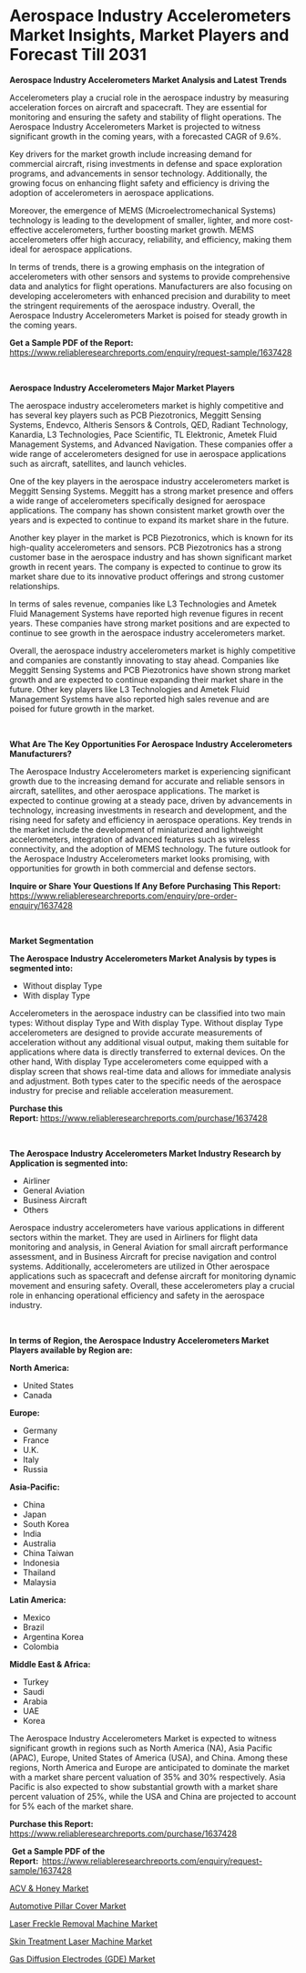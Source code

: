 <p><h1>Aerospace Industry Accelerometers Market Insights, Market Players and Forecast Till 2031</h1></p><p><strong>Aerospace Industry Accelerometers Market Analysis and Latest Trends</strong></p>
<p><p>Accelerometers play a crucial role in the aerospace industry by measuring acceleration forces on aircraft and spacecraft. They are essential for monitoring and ensuring the safety and stability of flight operations. The Aerospace Industry Accelerometers Market is projected to witness significant growth in the coming years, with a forecasted CAGR of 9.6%.</p><p>Key drivers for the market growth include increasing demand for commercial aircraft, rising investments in defense and space exploration programs, and advancements in sensor technology. Additionally, the growing focus on enhancing flight safety and efficiency is driving the adoption of accelerometers in aerospace applications.</p><p>Moreover, the emergence of MEMS (Microelectromechanical Systems) technology is leading to the development of smaller, lighter, and more cost-effective accelerometers, further boosting market growth. MEMS accelerometers offer high accuracy, reliability, and efficiency, making them ideal for aerospace applications.</p><p>In terms of trends, there is a growing emphasis on the integration of accelerometers with other sensors and systems to provide comprehensive data and analytics for flight operations. Manufacturers are also focusing on developing accelerometers with enhanced precision and durability to meet the stringent requirements of the aerospace industry. Overall, the Aerospace Industry Accelerometers Market is poised for steady growth in the coming years.</p></p>
<p><strong>Get a Sample PDF of the Report:&nbsp;</strong> <a href="https://www.reliableresearchreports.com/enquiry/request-sample/1637428">https://www.reliableresearchreports.com/enquiry/request-sample/1637428</a></p>
<p>&nbsp;</p>
<p><strong>Aerospace Industry Accelerometers Major Market Players</strong></p>
<p><p>The aerospace industry accelerometers market is highly competitive and has several key players such as PCB Piezotronics, Meggitt Sensing Systems, Endevco, Altheris Sensors & Controls, QED, Radiant Technology, Kanardia, L3 Technologies, Pace Scientific, TL Elektronic, Ametek Fluid Management Systems, and Advanced Navigation. These companies offer a wide range of accelerometers designed for use in aerospace applications such as aircraft, satellites, and launch vehicles.</p><p>One of the key players in the aerospace industry accelerometers market is Meggitt Sensing Systems. Meggitt has a strong market presence and offers a wide range of accelerometers specifically designed for aerospace applications. The company has shown consistent market growth over the years and is expected to continue to expand its market share in the future.</p><p>Another key player in the market is PCB Piezotronics, which is known for its high-quality accelerometers and sensors. PCB Piezotronics has a strong customer base in the aerospace industry and has shown significant market growth in recent years. The company is expected to continue to grow its market share due to its innovative product offerings and strong customer relationships.</p><p>In terms of sales revenue, companies like L3 Technologies and Ametek Fluid Management Systems have reported high revenue figures in recent years. These companies have strong market positions and are expected to continue to see growth in the aerospace industry accelerometers market.</p><p>Overall, the aerospace industry accelerometers market is highly competitive and companies are constantly innovating to stay ahead. Companies like Meggitt Sensing Systems and PCB Piezotronics have shown strong market growth and are expected to continue expanding their market share in the future. Other key players like L3 Technologies and Ametek Fluid Management Systems have also reported high sales revenue and are poised for future growth in the market.</p></p>
<p>&nbsp;</p>
<p><strong>What Are The Key Opportunities For Aerospace Industry Accelerometers Manufacturers?</strong></p>
<p><p>The Aerospace Industry Accelerometers market is experiencing significant growth due to the increasing demand for accurate and reliable sensors in aircraft, satellites, and other aerospace applications. The market is expected to continue growing at a steady pace, driven by advancements in technology, increasing investments in research and development, and the rising need for safety and efficiency in aerospace operations. Key trends in the market include the development of miniaturized and lightweight accelerometers, integration of advanced features such as wireless connectivity, and the adoption of MEMS technology. The future outlook for the Aerospace Industry Accelerometers market looks promising, with opportunities for growth in both commercial and defense sectors.</p></p>
<p><strong>Inquire or Share Your Questions If Any Before Purchasing This Report:</strong> <a href="https://www.reliableresearchreports.com/enquiry/pre-order-enquiry/1637428">https://www.reliableresearchreports.com/enquiry/pre-order-enquiry/1637428</a></p>
<p>&nbsp;</p>
<p><strong>Market Segmentation</strong></p>
<p><strong>The Aerospace Industry Accelerometers Market Analysis by types is segmented into:</strong></p>
<p><ul><li>Without display Type</li><li>With display Type</li></ul></p>
<p><p>Accelerometers in the aerospace industry can be classified into two main types: Without display Type and With display Type. Without display Type accelerometers are designed to provide accurate measurements of acceleration without any additional visual output, making them suitable for applications where data is directly transferred to external devices. On the other hand, With display Type accelerometers come equipped with a display screen that shows real-time data and allows for immediate analysis and adjustment. Both types cater to the specific needs of the aerospace industry for precise and reliable acceleration measurement.</p></p>
<p><strong>Purchase this Report:&nbsp;</strong><a href="https://www.reliableresearchreports.com/purchase/1637428">https://www.reliableresearchreports.com/purchase/1637428</a></p>
<p>&nbsp;</p>
<p><strong>The Aerospace Industry Accelerometers Market Industry Research by Application is segmented into:</strong></p>
<p><ul><li>Airliner</li><li>General Aviation</li><li>Business Aircraft</li><li>Others</li></ul></p>
<p><p>Aerospace industry accelerometers have various applications in different sectors within the market. They are used in Airliners for flight data monitoring and analysis, in General Aviation for small aircraft performance assessment, and in Business Aircraft for precise navigation and control systems. Additionally, accelerometers are utilized in Other aerospace applications such as spacecraft and defense aircraft for monitoring dynamic movement and ensuring safety. Overall, these accelerometers play a crucial role in enhancing operational efficiency and safety in the aerospace industry.</p></p>
<p>&nbsp;</p>
<p><strong>In terms of Region, the Aerospace Industry Accelerometers Market Players available by Region are:</strong></p>
<p>
    <p> <strong> North America: </strong>
        <ul>
            <li>United States</li>
            <li>Canada</li>
        </ul>
        </p> 
    <p> <strong> Europe: </strong>
        <ul>
            <li>Germany</li>
            <li>France</li>
            <li>U.K.</li>
            <li>Italy</li>
            <li>Russia</li>
        </ul>
        </p> 
    <p> <strong> Asia-Pacific: </strong>
        <ul>
            <li>China</li>
            <li>Japan</li>
            <li>South Korea</li>
            <li>India</li>
            <li>Australia</li>
            <li>China Taiwan</li>
            <li>Indonesia</li>
            <li>Thailand</li>
            <li>Malaysia</li>
        </ul>
        </p> 
    <p> <strong> Latin America: </strong>
        <ul>
            <li>Mexico</li>
            <li>Brazil</li>
            <li>Argentina Korea</li>
            <li>Colombia</li>
        </ul>
        </p> 
    <p> <strong> Middle East & Africa: </strong>
        <ul>
            <li>Turkey</li>
            <li>Saudi</li>
            <li>Arabia</li>
            <li>UAE</li>
            <li>Korea</li>
        </ul>
    </p>
    </p>
<p><p>The Aerospace Industry Accelerometers Market is expected to witness significant growth in regions such as North America (NA), Asia Pacific (APAC), Europe, United States of America (USA), and China. Among these regions, North America and Europe are anticipated to dominate the market with a market share percent valuation of 35% and 30% respectively. Asia Pacific is also expected to show substantial growth with a market share percent valuation of 25%, while the USA and China are projected to account for 5% each of the market share.</p></p>
<p><strong>Purchase this Report: </strong><a href="https://www.reliableresearchreports.com/purchase/1637428">https://www.reliableresearchreports.com/purchase/1637428</a></p>
<p>&nbsp;<strong>Get a Sample PDF of the Report:&nbsp;&nbsp;</strong><a href="https://www.reliableresearchreports.com/enquiry/request-sample/1637428">https://www.reliableresearchreports.com/enquiry/request-sample/1637428</a></p>
<p><strong></strong></p>
<p><p><a href="https://issuu.com/reportprime-2/docs/acv-honey-market-size-2030.pptx">ACV & Honey Market</a></p><p><a href="https://github.com/jodemen/Market-Research-Report-List-1/blob/main/automotive-pillar-cover-market.md">Automotive Pillar Cover Market</a></p><p><a href="https://medium.com/@alenamorar/analyzing-laser-freckle-removal-machine-market-global-industry-perspective-and-forecast-2024-to-dd79592aa0d1">Laser Freckle Removal Machine Market</a></p><p><a href="https://medium.com/@alenamorar/skin-treatment-laser-machine-market-trends-and-market-analysis-forecasted-for-period-2024-2031-3079fe86a539">Skin Treatment Laser Machine Market</a></p><p><a href="https://issuu.com/reportprime-2/docs/gas-diffusion-electrodes-gde-market-size-2030.pptx">Gas Diffusion Electrodes (GDE) Market</a></p></p>